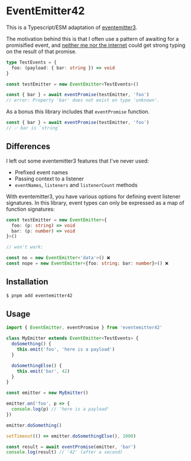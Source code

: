 # EventEmitter42

This is a Typescript/ESM adaptation of [eventemitter3](https://github.com/primus/eventemitter3).

The motivation behind this is that I often use a pattern of awaiting for a promisified event, and
[neither me nor the internet](https://stackoverflow.com/questions/77814862/is-it-possible-to-strongly-type-the-return-value-of-this-function) could get strong typing on the result of that promise.

```ts
type TestEvents = {
  foo: (payload: { bar: string }) => void
}

const testEmitter = new EventEmitter<TestEvents>()

const { bar } = await eventPromise(testEmitter, 'foo')
// error: Property 'bar' does not exist on type 'unknown'.
```

As a bonus this library includes that `eventPromise` function.

```ts
const { bar } = await eventPromise(testEmitter, 'foo')
// ✅ bar is `string`
```

## Differences

I left out some eventemitter3 features that I've never used:

- Prefixed event names
- Passing context to a listener
- `eventNames`, `listeners` and `listenerCount` methods

With eventemitter3, you have various options for defining event listener signatures. In this
library, event types can only be expressed as a map of function signatures:

```ts
const testEmitter = new EventEmitter<{
  foo: (p: string) => void
  bar: (p: number) => void
}>()

// won't work:

const no = new EventEmitter<'data'>() ❌
const nope = new EventEmitter<{foo: string; bar: number}>() ❌


```

## Installation

```bash
$ pnpm add eventemitter42
```

## Usage

```js
import { EventEmitter, eventPromise } from 'eventemitter42'

class MyEmitter extends EventEmitter<TestEvents> {
  doSomething() {
    this.emit('foo', 'here is a payload')
  }

  doSomethingElse() {
    this.emit('bar', 42)
  }
}

const emitter = new MyEmitter()

emitter.on('foo', p => {
  console.log(p) // 'here is a payload'
})

emitter.doSomething()

setTimeout(() => emitter.doSomethingElse(), 1000)

const result = await eventPromise(emitter, 'bar')
console.log(result) // '42' (after a second)
```
